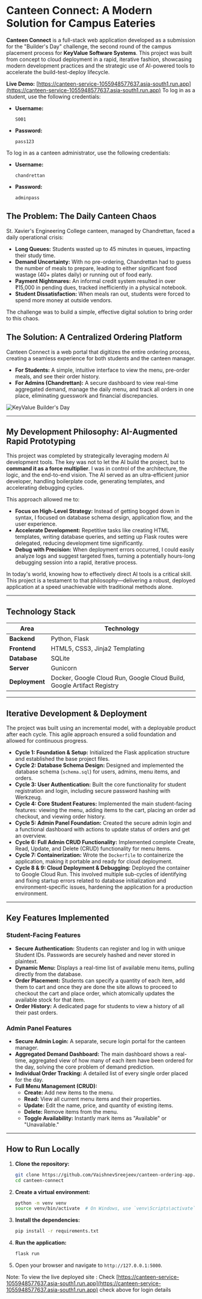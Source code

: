 # Canteen Connect: A Modern Solution for Campus Eateries

**Canteen Connect** is a full-stack web application developed as a submission for the "Builder's Day" challenge, the second round of the campus placement process for **KeyValue Software Systems**. This project was built from concept to cloud deployment in a rapid, iterative fashion, showcasing modern development practices and the strategic use of AI-powered tools to accelerate the build-test-deploy lifecycle.

**Live Demo:** [https://canteen-service-1055948577637.asia-south1.run.app](https://canteen-service-1055948577637.asia-south1.run.app)
To log in as a student, use the following credentials:
* **Username:**
    ```
    S001
    ```
* **Password:**
    ```
    pass123
    ```

To log in as a canteen administrator, use the following credentials:
* **Username:**
    ```
    chandrettan
    ```
* **Password:**
    ```
    adminpass
    ```


## The Problem: The Daily Canteen Chaos

St. Xavier's Engineering College canteen, managed by Chandrettan, faced a daily operational crisis:
* **Long Queues:** Students wasted up to 45 minutes in queues, impacting their study time.
* **Demand Uncertainty:** With no pre-ordering, Chandrettan had to guess the number of meals to prepare, leading to either significant food wastage (40+ plates daily) or running out of food early.
* **Payment Nightmares:** An informal credit system resulted in over ₹15,000 in pending dues, tracked inefficiently in a physical notebook.
* **Student Dissatisfaction:** When meals ran out, students were forced to spend more money at outside vendors.

The challenge was to build a simple, effective digital solution to bring order to this chaos.

## The Solution: A Centralized Ordering Platform

Canteen Connect is a web portal that digitizes the entire ordering process, creating a seamless experience for both students and the canteen manager.

* **For Students:** A simple, intuitive interface to view the menu, pre-order meals, and see their order history.
* **For Admins (Chandrettan):** A secure dashboard to view real-time aggregated demand, manage the daily menu, and track all orders in one place, eliminating guesswork and financial discrepancies.

![KeyValue Builder's Day](https://googleusercontent.com/file_content/0)

---

## My Development Philosophy: AI-Augmented Rapid Prototyping

This project was completed by strategically leveraging modern AI development tools. The key was not to let the AI build the project, but to **command it as a force multiplier**. I was in control of the architecture, the logic, and the end-to-end vision. The AI served as an ultra-efficient junior developer, handling boilerplate code, generating templates, and accelerating debugging cycles.

This approach allowed me to:
* **Focus on High-Level Strategy:** Instead of getting bogged down in syntax, I focused on database schema design, application flow, and the user experience.
* **Accelerate Development:** Repetitive tasks like creating HTML templates, writing database queries, and setting up Flask routes were delegated, reducing development time significantly.
* **Debug with Precision:** When deployment errors occurred, I could easily analyze logs and suggest targeted fixes, turning a potentially hours-long debugging session into a rapid, iterative process.

In today's world, knowing how to effectively direct AI tools is a critical skill. This project is a testament to that philosophy—delivering a robust, deployed application at a speed unachievable with traditional methods alone.

---

## Technology Stack

| Area          | Technology                                                              |
|---------------|-------------------------------------------------------------------------|
| **Backend** | Python, Flask                                                           |
| **Frontend** | HTML5, CSS3, Jinja2 Templating                                          |
| **Database** | SQLite                                                                  |
| **Server** | Gunicorn                                                                |
| **Deployment**| Docker, Google Cloud Run, Google Cloud Build, Google Artifact Registry  |

---

## Iterative Development & Deployment

The project was built using an incremental model, with a deployable product after each cycle. This agile approach ensured a solid foundation and allowed for continuous progress.

* **Cycle 1: Foundation & Setup:** Initialized the Flask application structure and established the base project files.
* **Cycle 2: Database Schema Design:** Designed and implemented the database schema (`schema.sql`) for users, admins, menu items, and orders.
* **Cycle 3: User Authentication:** Built the core functionality for student registration and login, including secure password hashing with Werkzeug.
* **Cycle 4: Core Student Features:** Implemented the main student-facing features: viewing the menu, adding items to the cart, placing an order ad checkout, and viewing order history.
* **Cycle 5: Admin Panel Foundation:** Created the secure admin login and a functional dashboard with actions to update status of orders and get an overview.
* **Cycle 6: Full Admin CRUD Functionality:** Implemented complete Create, Read, Update, and Delete (CRUD) functionality for menu items.
* **Cycle 7: Containerization:** Wrote the `Dockerfile` to containerize the application, making it portable and ready for cloud deployment.
* **Cycle 8 & 9: Cloud Deployment & Debugging:** Deployed the container to Google Cloud Run. This involved multiple sub-cycles of identifying and fixing startup errors related to database initialization and environment-specific issues, hardening the application for a production environment.

---

## Key Features Implemented

### Student-Facing Features
* **Secure Authentication:** Students can register and log in with unique Student IDs. Passwords are securely hashed and never stored in plaintext.
* **Dynamic Menu:** Displays a real-time list of available menu items, pulling directly from the database.
* **Order Placement:** Students can specify a quantity of each item, add them to cart and once they are done the site allows to proceed to checkout the cart and place order, which atomically updates the available stock for that item.
* **Order History:** A dedicated page for students to view a history of all their past orders.

### Admin Panel Features
* **Secure Admin Login:** A separate, secure login portal for the canteen manager.
* **Aggregated Demand Dashboard:** The main dashboard shows a real-time, aggregated view of how many of each item have been ordered for the day, solving the core problem of demand prediction.
* **Individual Order Tracking:** A detailed list of every single order placed for the day.
* **Full Menu Management (CRUD):**
    * **Create:** Add new items to the menu.
    * **Read:** View all current menu items and their properties.
    * **Update:** Edit the name, price, and quantity of existing items.
    * **Delete:** Remove items from the menu.
    * **Toggle Availability:** Instantly mark items as "Available" or "Unavailable."

---

## How to Run Locally

1.  **Clone the repository:**
    ```bash
    git clone https://github.com/VaishnevSreejeev/canteen-ordering-app.git
    cd canteen-connect
    ```

2.  **Create a virtual environment:**
    ```bash
    python -m venv venv
    source venv/bin/activate  # On Windows, use `venv\Scripts\activate`
    ```

3.  **Install the dependencies:**
    ```bash
    pip install -r requirements.txt
    ```

4.  **Run the application:**
    ```bash
    flask run
    ```

5.  Open your browser and navigate to `http://127.0.0.1:5000`.


Note: To view the live deployed site : Check [https://canteen-service-1055948577637.asia-south1.run.app](https://canteen-service-1055948577637.asia-south1.run.app) check above for login details
